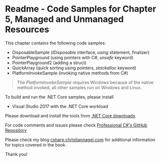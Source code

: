 # Readme - Code Samples for Chapter 5, Managed and Unmanaged Resources

This chapter contains the following code samples:

* DisposableSample (*IDisposable* interface, *using* statement, finalizer)
* PointerPlayground (using pointers with C#, *unsafe* keyword)
* PointerPlayground2 (adding a struct)
* QuickArray (quick sorting using pointers, *stackalloc* keyword)
* PlatformInvokeSample (invoking native methods from C#)

> The *PlatformInvokeSample* requires Windows because of the native method invoked, all other samples run on Windows and Linux.

To build and run the .NET Core samples, please install
* Visual Studio 2017 with the .NET Core workload

Please download and install the tools from [.NET Core downloads](https://www.microsoft.com/net/core#windows).
 
For code comments and issues please check [Professional C#'s GitHub Repository](https://github.com/ProfessionalCSharp/ProfessionalCSharp6)

Please check my blog [csharp.christiannagel.com](https://csharp.christiannagel.com "csharp.christiannagel.com") for additional information for topics covered in the book.

Thank you!




